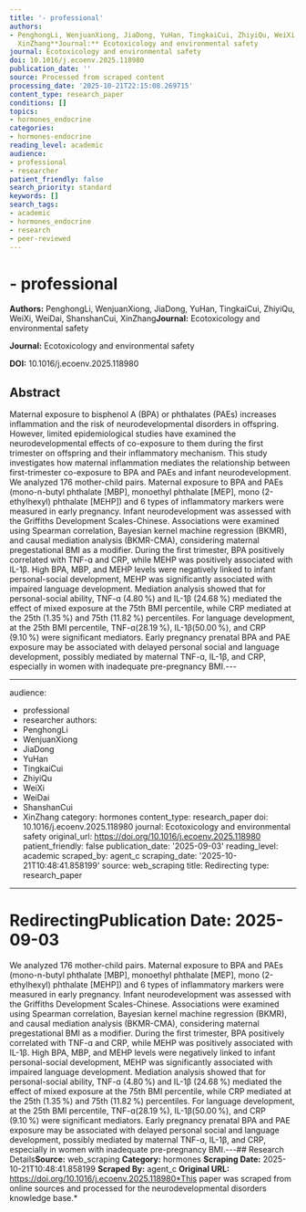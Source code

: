```yaml
---
title: '- professional'
authors:
- PenghongLi, WenjuanXiong, JiaDong, YuHan, TingkaiCui, ZhiyiQu, WeiXi, WeiDai, ShanshanCui,
  XinZhang**Journal:** Ecotoxicology and environmental safety
journal: Ecotoxicology and environmental safety
doi: 10.1016/j.ecoenv.2025.118980
publication_date: ''
source: Processed from scraped content
processing_date: '2025-10-21T22:15:08.269715'
content_type: research_paper
conditions: []
topics:
- hormones_endocrine
categories:
- hormones-endocrine
reading_level: academic
audience:
- professional
- researcher
patient_friendly: false
search_priority: standard
keywords: []
search_tags:
- academic
- hormones_endocrine
- research
- peer-reviewed
---
```


# - professional

**Authors:** PenghongLi, WenjuanXiong, JiaDong, YuHan, TingkaiCui, ZhiyiQu, WeiXi, WeiDai, ShanshanCui, XinZhang**Journal:** Ecotoxicology and environmental safety

**Journal:** Ecotoxicology and environmental safety

**DOI:** 10.1016/j.ecoenv.2025.118980

## Abstract

Maternal exposure to bisphenol A (BPA) or phthalates (PAEs) increases inflammation and the risk of neurodevelopmental disorders in offspring. However, limited epidemiological studies have examined the neurodevelopmental effects of co-exposure to them during the first trimester on offspring and their inflammatory mechanism. This study investigates how maternal inflammation mediates the relationship between first-trimester co-exposure to BPA and PAEs and infant neurodevelopment.
We analyzed 176 mother-child pairs. Maternal exposure to BPA and PAEs (mono-n-butyl phthalate [MBP], monoethyl phthalate [MEP], mono (2-ethylhexyl) phthalate [MEHP]) and 6 types of inflammatory markers were measured in early pregnancy. Infant neurodevelopment was assessed with the Griffiths Development Scales-Chinese. Associations were examined using Spearman correlation, Bayesian kernel machine regression (BKMR), and causal mediation analysis (BKMR-CMA), considering maternal pregestational BMI as a modifier.
During the first trimester, BPA positively correlated with TNF-ɑ and CRP, while MEHP was positively associated with IL-1β. High BPA, MBP, and MEHP levels were negatively linked to infant personal-social development, MEHP was significantly associated with impaired language development. Mediation analysis showed that for personal-social ability, TNF-ɑ (4.80 %) and IL-1β (24.68 %) mediated the effect of mixed exposure at the 75th BMI percentile, while CRP mediated at the 25th (1.35 %) and 75th (11.82 %) percentiles. For language development, at the 25th BMI percentile, TNF-ɑ(28.19 %), IL-1β(50.00 %), and CRP (9.10 %) were significant mediators.
Early pregnancy prenatal BPA and PAE exposure may be associated with delayed personal social and language development, possibly mediated by maternal TNF-ɑ, IL-1β, and CRP, especially in women with inadequate pre-pregnancy BMI.---

---
audience:
- professional
- researcher
authors:
- PenghongLi
- WenjuanXiong
- JiaDong
- YuHan
- TingkaiCui
- ZhiyiQu
- WeiXi
- WeiDai
- ShanshanCui
- XinZhang
category: hormones
content_type: research_paper
doi: 10.1016/j.ecoenv.2025.118980
journal: Ecotoxicology and environmental safety
original_url: https://doi.org/10.1016/j.ecoenv.2025.118980
patient_friendly: false
publication_date: '2025-09-03'
reading_level: academic
scraped_by: agent_c
scraping_date: '2025-10-21T10:48:41.858199'
source: web_scraping
title: Redirecting
type: research_paper
---
# Redirecting**Publication Date:** 2025-09-03
We analyzed 176 mother-child pairs. Maternal exposure to BPA and PAEs (mono-n-butyl phthalate [MBP], monoethyl phthalate [MEP], mono (2-ethylhexyl) phthalate [MEHP]) and 6 types of inflammatory markers were measured in early pregnancy. Infant neurodevelopment was assessed with the Griffiths Development Scales-Chinese. Associations were examined using Spearman correlation, Bayesian kernel machine regression (BKMR), and causal mediation analysis (BKMR-CMA), considering maternal pregestational BMI as a modifier.
During the first trimester, BPA positively correlated with TNF-ɑ and CRP, while MEHP was positively associated with IL-1β. High BPA, MBP, and MEHP levels were negatively linked to infant personal-social development, MEHP was significantly associated with impaired language development. Mediation analysis showed that for personal-social ability, TNF-ɑ (4.80 %) and IL-1β (24.68 %) mediated the effect of mixed exposure at the 75th BMI percentile, while CRP mediated at the 25th (1.35 %) and 75th (11.82 %) percentiles. For language development, at the 25th BMI percentile, TNF-ɑ(28.19 %), IL-1β(50.00 %), and CRP (9.10 %) were significant mediators.
Early pregnancy prenatal BPA and PAE exposure may be associated with delayed personal social and language development, possibly mediated by maternal TNF-ɑ, IL-1β, and CRP, especially in women with inadequate pre-pregnancy BMI.---## Research Details**Source:** web_scraping
**Category:** hormones
**Scraping Date:** 2025-10-21T10:48:41.858199
**Scraped By:** agent_c
**Original URL:** https://doi.org/10.1016/j.ecoenv.2025.118980*This paper was scraped from online sources and processed for the neurodevelopmental disorders knowledge base.*